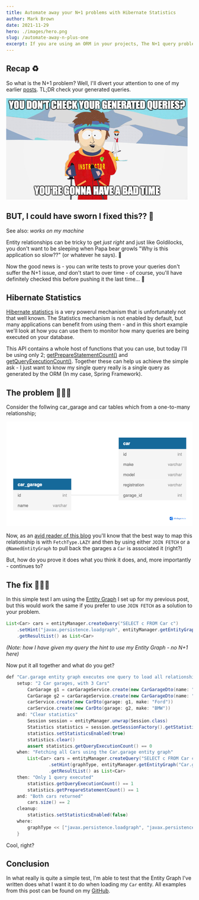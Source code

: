 ```yaml
---
title: Automate away your N+1 problems with Hibernate Statistics
author: Mark Brown
date: 2021-11-29
hero: ./images/hero.png
slug: /automate-away-n-plus-one
excerpt: If you are using an ORM in your projects, The N+1 query problem is definitely one of your issues. If you don't know that yet - well, may the Lord have mercy on your soul.
---
```


## Recap ♻
So what is the N+1 problem? Well, I'll divert your attention to one of my earlier [posts](https://marktjbrown.com/fixing-the-n-plus-one-query-problem). TL;DR check your generated queries.

<div className="Image__Small">
  <img
    src="./images/bad-time.png"
    title="Bad time"
    alt=""
  />
</div>

## BUT, I could have sworn I fixed this?? 🤨
See also: _works on my machine_

Entity relationships can be tricky to get _just right_ and just like Goldilocks, you don't want to be sleeping when Papa bear growls "Why is this application so slow??" (or whatever he says). 🧸

Now the good news is - you can write tests to prove your queries don't suffer the N+1 issue, _and_ don't start to over time - of course, you'll have definitely checked this before pushing it the last time... 👀

## Hibernate Statistics
[Hibernate statistics](https://docs.jboss.org/hibernate/orm/3.2/api/org/hibernate/stat/Statistics.html) is a very powerul mechanism that is unfortunately not that well known. The Statistics mechanism is not enabled by default, but many applications can benefit from using them - and in this short example we'll look at how you can use them to monitor how many queries are being executed on your database.

This API contains a whole host of functions that you can use, but today I'll be using only 2; [getPrepareStatementCount()](https://docs.jboss.org/hibernate/orm/3.2/api/org/hibernate/stat/Statistics.html#getPrepareStatementCount()) and [getQueryExecutionCount()](https://docs.jboss.org/hibernate/orm/3.2/api/org/hibernate/stat/Statistics.html#getQueryExecutionCount()). Together these can help us achieve the simple ask - I just want to know my single query really is a single query as generated by the ORM (In my case, Spring Framework).

## The problem 🤦🏻‍♂️
Consider the follwing car_garage and car tables which from a one-to-many relationship;

<div className="Image__Small">
  <img
    src="./images/schema.png"
    title="Bad time"
    alt=""
  />
</div>

Now, as an [avid reader of this blog](https://marktjbrown.com/fixing-the-n-plus-one-query-problem) you'll know that the best way to map this relationship is with `FetchType.LAZY` and then by using either `JOIN FETCH` or a `@NamedEntityGraph` to pull back the garages a `Car` is associated it (right?)

But, how do you prove it does what you think it does, and, more importantly - continues to?

## The fix 👨🏻‍🔧
In this simple test I am using the [Entity Graph](https://github.com/MTJB/blog_code_examples/blob/d5d6fbcac0d253006719fe7bd874c0bc57adf693/src/main/java/com/mtjb/examples/entities/Car.java#L9) I set up for my previous post, but this would work the same if you prefer to use `JOIN FETCH` as a solution to your problem.

```java
List<Car> cars = entityManager.createQuery("SELECT c FROM Car c")
    .setHint("javax.persistence.loadgraph", entityManager.getEntityGraph("Car.garage"))
    .getResultList() as List<Car>
```
_(Note: how I have given my query the hint to use my Entity Graph - no N+1 here)_


Now put it all together and what do you get?
```java
def "Car.garage entity graph executes one query to load all relationships"(String graphType) {
    setup: "2 Car garages, with 3 Cars"
        CarGarage g1 = carGarageService.create(new CarGarageDto(name: "Browns"))
        CarGarage g2 = carGarageService.create(new CarGarageDto(name: "Smyths"))
        carService.create(new CarDto(garage: g1, make: "Ford"))
        carService.create(new CarDto(garage: g2, make: "BMW"))
    and: "Clear statistics"
        Session session = entityManager.unwrap(Session.class)
        Statistics statistics = session.getSessionFactory().getStatistics()
        statistics.setStatisticsEnabled(true)
        statistics.clear()
        assert statistics.getQueryExecutionCount() == 0
    when: "Fetching all Cars using the Car.garage entity graph"
        List<Car> cars = entityManager.createQuery("SELECT c FROM Car c")
                .setHint(graphType, entityManager.getEntityGraph("Car.garage"))
                .getResultList() as List<Car>
    then: "Only 1 query executed"
        statistics.getQueryExecutionCount() == 1
        statistics.getPrepareStatementCount() == 1
    and: "Both cars returned"
        cars.size() == 2
    cleanup:
        statistics.setStatisticsEnabled(false)
    where:
        graphType << ["javax.persistence.loadgraph", "javax.persistence.fetchgraph"]
    }
```

Cool, right?

## Conclusion
In what really is quite a simple test, I'm able to test that the Entity Graph I've written does what I want it to do when loading my `Car` entity. All examples from this post can be found on my [GitHub](https://github.com/MTJB/blog_code_examples).